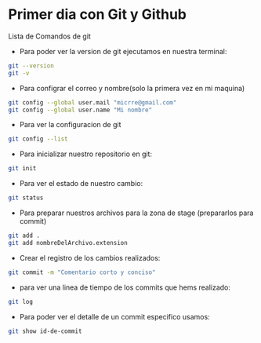 # Primer dia con Git y Github

Lista de Comandos de git

* Para poder ver la version de git 
ejecutamos en nuestra terminal:

```bash
git --version
git -v
```

* Para configrar el correo y nombre(solo la primera vez en mi maquina)


```bash
git config --global user.mail "micrre@gmail.com"
git config --global user.name "Mi nombre"
```

* Para ver la configuracion de git

```bash
git config --list
```
* Para inicializar nuestro repositorio en git:

```bash
git init
```

* Para ver el estado de nuestro cambio:

```bash
git status
```

* Para preparar nuestros archivos para la zona de stage (prepararlos para commit)
```bash
git add .
git add nombreDelArchivo.extension
```

* Crear el registro de los cambios realizados:

```bash
git commit -m "Comentario corto y conciso"
```

* para ver una linea de tiempo de los commits que hems realizado:

```bash
git log
```
* Para poder ver el detalle de un commit especifico usamos:

```bash
git show id-de-commit
```

